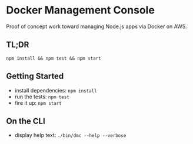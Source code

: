 Docker Management Console
=========================

Proof of concept work toward managing Node.js apps via Docker on AWS.


TL;DR
-----
`npm install && npm test && npm start`


Getting Started
---------------

* install dependencies: `npm install`
* run the tests: `npm test`
* fire it up: `npm start`


On the CLI
----------

* display help text: `./bin/dmc --help --verbose`

